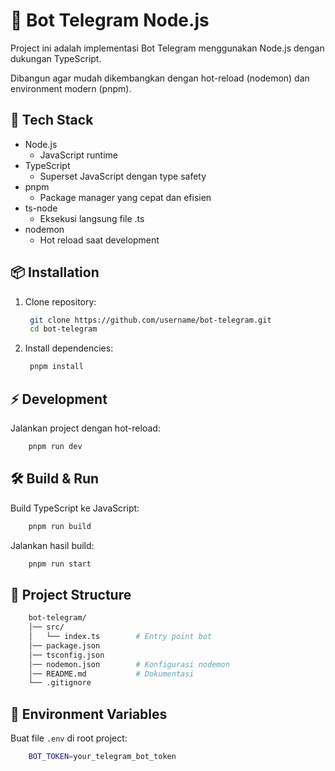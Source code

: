 # 🤖 Bot Telegram Node.js

Project ini adalah implementasi Bot Telegram menggunakan Node.js dengan dukungan TypeScript.

Dibangun agar mudah dikembangkan dengan hot-reload (nodemon) dan environment modern (pnpm).

## 🚀 Tech Stack

-   Node.js
    -   JavaScript runtime
-   TypeScript
    -   Superset JavaScript dengan type safety
-   pnpm
    -   Package manager yang cepat dan efisien
-   ts-node
    -   Eksekusi langsung file .ts
-   nodemon
    -   Hot reload saat development

## 📦 Installation

1. Clone repository:
    ```bash
     git clone https://github.com/username/bot-telegram.git
     cd bot-telegram
    ```
2. Install dependencies:
    ```bash
     pnpm install
    ```

## ⚡ Development

Jalankan project dengan hot-reload:

```bash
    pnpm run dev
```

## 🛠️ Build & Run

Build TypeScript ke JavaScript:
```bash
    pnpm run build
```

Jalankan hasil build:
```bash
    pnpm run start
```

## 📂 Project Structure

```bash
    bot-telegram/
    │── src/
    │   └── index.ts        # Entry point bot
    │── package.json
    │── tsconfig.json
    │── nodemon.json        # Konfigurasi nodemon
    │── README.md           # Dokumentasi
    └── .gitignore
```


## 🔑 Environment Variables
Buat file `.env` di root project:
```bash
    BOT_TOKEN=your_telegram_bot_token
```